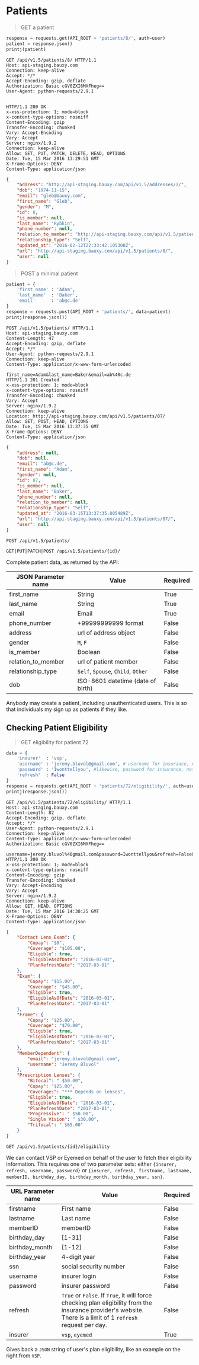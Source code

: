 # Patients
> GET a patient

```python
response = requests.get(API_ROOT + 'patients/8/', auth=user)
patient = response.json()
printj(patient)
```

```http
GET /api/v1.5/patients/8/ HTTP/1.1
Host: api-staging.bauxy.com
Connection: keep-alive
Accept: */*
Accept-Encoding: gzip, deflate
Authorization: Basic cGV0ZXI6MXFheg==
User-Agent: python-requests/2.9.1


HTTP/1.1 200 OK
x-xss-protection: 1; mode=block
x-content-type-options: nosniff
Content-Encoding: gzip
Transfer-Encoding: chunked
Vary: Accept-Encoding
Vary: Accept
Server: nginx/1.9.2
Connection: keep-alive
Allow: GET, PUT, PATCH, DELETE, HEAD, OPTIONS
Date: Tue, 15 Mar 2016 13:29:51 GMT
X-Frame-Options: DENY
Content-Type: application/json
```

```json
{
    "address": "http://api-staging.bauxy.com/api/v1.5/addresses/2/",
    "dob": "1974-11-15",
    "email": "gleb@bauxy.com",
    "first_name": "Gleb",
    "gender": "M",
    "id": 8,
    "is_member": null,
    "last_name": "Rybkin",
    "phone_number": null,
    "relation_to_member": "http://api-staging.bauxy.com/api/v1.5/patients/5/",
    "relationship_type": "Self",
    "updated_at": "2016-02-12T22:33:42.105308Z",
    "url": "http://api-staging.bauxy.com/api/v1.5/patients/8/",
    "user": null
}
```

> POST a minimal patient

```python
patient = {
    'first_name' : 'Adam',
    'last_name'  : 'Baker',
    'email'      : 'ab@c.de'
}
response = requests.post(API_ROOT + 'patients/', data=patient)
printj(response.json())
```

```http
POST /api/v1.5/patients/ HTTP/1.1
Host: api-staging.bauxy.com
Content-Length: 47
Accept-Encoding: gzip, deflate
Accept: */*
User-Agent: python-requests/2.9.1
Connection: keep-alive
Content-Type: application/x-www-form-urlencoded

first_name=Adam&last_name=Baker&email=ab%40c.de
HTTP/1.1 201 Created
x-xss-protection: 1; mode=block
x-content-type-options: nosniff
Transfer-Encoding: chunked
Vary: Accept
Server: nginx/1.9.2
Connection: keep-alive
Location: http://api-staging.bauxy.com/api/v1.5/patients/87/
Allow: GET, POST, HEAD, OPTIONS
Date: Tue, 15 Mar 2016 13:37:35 GMT
X-Frame-Options: DENY
Content-Type: application/json
```

```json
{
    "address": null,
    "dob": null,
    "email": "ab@c.de",
    "first_name": "Adam",
    "gender": null,
    "id": 87,
    "is_member": null,
    "last_name": "Baker",
    "phone_number": null,
    "relation_to_member": null,
    "relationship_type": "Self",
    "updated_at": "2016-03-15T13:37:35.805489Z",
    "url": "http://api-staging.bauxy.com/api/v1.5/patients/87/",
    "user": null
}
```

`POST /api/v1.5/patients/`

`GET|PUT|PATCH|POST /api/v1.5/patients/{id}/`

Complete patient data, as returned by the API:

JSON Parameter name | Value                              | Required
------------------- | ---------------------------------- | --------
first_name          | String                             | True
last_name           | String                             | True
email               | Email                              | True
phone_number        | +99999999999 format                | False
address             | url of address object              | False
gender              | `M`, `F`                           | False
is_member           | Boolean                            | False
relation_to_member  | url of patient member              | False
relationship_type   | `Self`, `Spouse`, `Child`, `Other` | False
dob                 | ISO-8601 datetime (date of birth)  | False

<aside class="notice">
Anybody may create a patient, including unauthenticated users. This is so that individuals my sign up as patients if they like.
</aside>

## Checking Patient Eligibility
> GET eligibility for patient 72

```python
data = {
    'insurer'  : 'vsp',
    'username' : 'jeremy.bluvol@gmail.com', # username for insurance, not Bauxy
    'password' : 'Iwonttellyou', #likewise, password for insurance, not Bauxy
    'refresh'  : False
}
response = requests.get(API_ROOT + 'patients/72/eligibility/', auth=user, data=data)
printj(response.json())
```

```http
GET /api/v1.5/patients/72/eligibility/ HTTP/1.1
Host: api-staging.bauxy.com
Content-Length: 82
Accept-Encoding: gzip, deflate
Accept: */*
User-Agent: python-requests/2.9.1
Connection: keep-alive
Content-Type: application/x-www-form-urlencoded
Authorization: Basic cGV0ZXI6MXFheg==

username=jeremy.bluvol%40gmail.com&password=Iwonttellyou&refresh=False&insurer=vsp
HTTP/1.1 200 OK
x-xss-protection: 1; mode=block
x-content-type-options: nosniff
Content-Encoding: gzip
Transfer-Encoding: chunked
Vary: Accept-Encoding
Vary: Accept
Server: nginx/1.9.2
Connection: keep-alive
Allow: GET, HEAD, OPTIONS
Date: Tue, 15 Mar 2016 14:30:25 GMT
X-Frame-Options: DENY
Content-Type: application/json
```

```json
{
    "Contact Lens Exam": {
        "Copay": "$0",
        "Coverage": "$105.00",
        "Eligible": true,
        "EligibleAsOfDate": "2016-03-01",
        "PlanRefreshDate": "2017-03-01"
    },
    "Exam": {
        "Copay": "$15.00",
        "Coverage": "$45.00",
        "Eligible": true,
        "EligibleAsOfDate": "2016-03-01",
        "PlanRefreshDate": "2017-03-01"
    },
    "Frame": {
        "Copay": "$25.00",
        "Coverage": "$70.00",
        "Eligible": true,
        "EligibleAsOfDate": "2016-03-01",
        "PlanRefreshDate": "2017-03-01"
    },
    "MemberDependent": {
        "email": "jeremy.bluvol@gmail.com",
        "username": "Jeremy Bluvol"
    },
    "Prescription Lenses": {
        "Bifocal": " $50.00",
        "Copay": "$25.00",
        "Coverage:": "*** Depends on lenses",
        "Eligible": true,
        "EligibleAsOfDate": "2016-03-01",
        "PlanRefreshDate": "2017-03-01",
        "Progressive": " $50.00",
        "Single Vision": " $30.00",
        "Trifocal": " $65.00"
    }
}
```

`GET /api/v1.5/patients/{id}/eligibility`

We can contact VSP or Eyemed on behalf of the user to fetch their eligibility information. This requires one of two parameter sets: either `{insurer, refresh, username, password}` or  `{insurer, refresh, firstname, lastname, memberID, birthday_day, birthday_month, birthday_year, ssn}`.

URL Parameter name | Value                                                                                                                                                           | Required
------------------ | --------------------------------------------------------------------------------------------------------------------------------------------------------------- | --------
firstname          | First name                                                                                                                                                      | False
lastname           | Last name                                                                                                                                                       | False
memberID           | memberID                                                                                                                                                        | False
birthday_day       | [1-31]                                                                                                                                                          | False
birthday_month     | [1-12]                                                                                                                                                          | False
birthday_year      | 4-digit year                                                                                                                                                    | False
ssn                | social security number                                                                                                                                          | False
username           | insurer login                                                                                                                                                   | False
password           | insurer password                                                                                                                                                | False
refresh            | `True` or `False`. If `True`, it will force checking plan eligibility from the insurance provider's website. There is a limit of 1 ``refresh`` request per day. | False
insurer            | `vsp`, `eyemed`                                                                                                                                                 | True

Gives back a `JSON` string of user's plan eligibility, like an example on the right from `VSP`.
